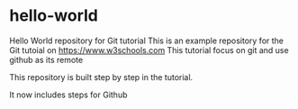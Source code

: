 # hello-world
Hello World repository for Git tutorial
This is an example repository for the Git tutoial on https://www.w3schools.com
This tutorial focus on git and use github as its remote

This repository is built step by step in the tutorial. 

It now includes steps for Github
